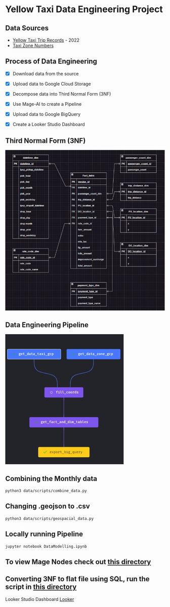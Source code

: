 # Yellow Taxi Data Engineering Project

## Data Sources
- [Yellow Taxi Trip Records](https://www1.nyc.gov/site/tlc/about/tlc-trip-record-data.page) - 2022
- [Taxi Zone Numbers](https://data.cityofnewyork.us/Transportation/NYC-Taxi-Zones/d3c5-ddgc)

## Process of Data Engineering
- [x] Download data from the source
- [x] Upload data to Google Cloud Storage
- [x] Decompose data into Third Normal Form (3NF)
- [x] Use Mage-AI to create a Pipeline
- [x] Upload data to Google BigQuery
- [x] Create a Looker Studio Dashboard


## Third Normal Form (3NF)
![3NF](static/datamodel.png)

## Data Engineering Pipeline
![Pipeline](static/mage-tree.png)


## Combining the Monthly data
```shell
python3 data/scripts/combine_data.py
```


## Changing .geojson to .csv
```shell
python3 data/scripts/geospacial_data.py
```

## Locally running Pipeline
```shell
jupyter notebook DataModelling.ipynb
```

## To view Mage Nodes check out [this directory](GCP/mage-scripts/commands)

## Converting 3NF to flat file using SQL, run the script in [this directory](GCP/BigQuery/combine.sql)

Looker Studio Dashboard
[Looker](https://lookerstudio.google.com/reporting/bfb824f3-b375-491d-b79a-bc3a797bab0b?embed=true)